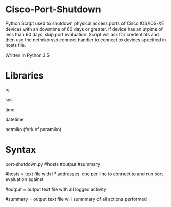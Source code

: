 # Cisco-Port-Shutdown
Python Script used to shutdown physical access ports of Cisco IOS/IOS-XE devices with an downtime of 60 days or greater. If device has an utpime of less than 60 days, skip port evaluation. Script will ask for credentials and then use the netmiko ssh connect handler to connect to devices specified in hosts file.


Written in Python 3.5

# Libraries

re

sys

time

datetime

netmiko (fork of paramiko)

# Syntax

port-shutdown.py #hosts #output #summary

#hosts = text file with IP addresses, one per line to connect to and run port evaluation against

#output = output text file with all logged activity

#summary = output text file will sumnmary of all actions performed


